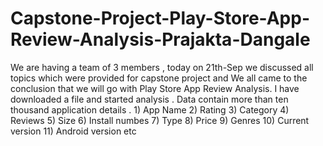 # Capstone-Project-Play-Store-App-Review-Analysis-Prajakta-Dangale
We are having a team of 3 members , today on 21th-Sep we discussed all topics which were provided for capstone project and We all came to the conclusion that we will go with Play Store App Review Analysis. I have downloaded a file and started analysis . Data contain more than ten thousand application details . 1) App Name 2) Rating 3) Category 4) Reviews 5) Size 6) Install numbes 7) Type 8) Price 9) Genres 10) Current version 11) Android version etc
